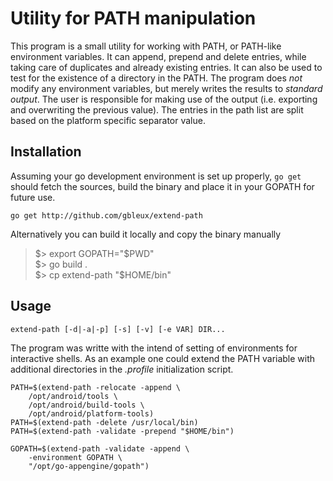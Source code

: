 # Utility for PATH manipulation

This program is a small utility for working with PATH, or PATH-like
environment variables. It can append, prepend and delete entries, while
taking care of duplicates and already existing entries. It can also be
used to test for the existence of a directory in the PATH.
The program does *not* modify any environment variables, but merely
writes the results to _standard output_. The user is responsible for
making use of the output (i.e. exporting and overwriting the previous
value). The entries in the path list are split based on the platform
specific separator value.

## Installation

Assuming your go development environment is set up properly, `go get`
should fetch the sources, build the binary and place it in your GOPATH
for future use.

    go get http://github.com/gbleux/extend-path

Alternatively you can build it locally and copy the binary manually

>$> export GOPATH="$PWD"  
>$> go build .  
>$> cp extend-path "$HOME/bin"

## Usage

    extend-path [-d|-a|-p] [-s] [-v] [-e VAR] DIR...

The program was writte with the intend of setting of environments for
interactive shells. As an example one could extend the PATH variable
with additional directories in the _.profile_ initialization script.

    PATH=$(extend-path -relocate -append \
        /opt/android/tools \
        /opt/android/build-tools \
        /opt/android/platform-tools)
    PATH=$(extend-path -delete /usr/local/bin)
    PATH=$(extend-path -validate -prepend "$HOME/bin")
    
    GOPATH=$(extend-path -validate -append \
        -environment GOPATH \
        "/opt/go-appengine/gopath")
